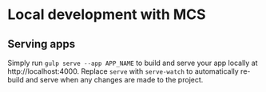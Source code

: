 Local development with MCS
==========================================

## Serving apps

Simply run `gulp serve --app APP_NAME` to build and serve your app locally at http://localhost:4000. Replace `serve` with `serve-watch` to automatically re-build and serve when any changes are made to the project.